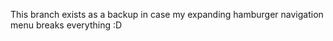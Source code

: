 
<p>This branch exists as a backup in case my expanding hamburger navigation menu breaks everything :D</p>